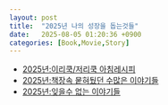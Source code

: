 ```yaml
---
layout: post
title:  "2025년 나의 성장을 돕는것들"
date:   2025-08-05 01:20:36 +0900
categories: [Book,Movie,Story]
---
```


- [2025년:이리쿡/저리쿡 아침레시피](http://localhost:4000/wiki/memo/2025-09-06-cook.html)
- [2025년:책장속 뭍혀뒀던 수많은 이야기들](https://hslee77.github.io/wiki/memo/2025-08-16-book.html)
- [2025년:잊을수 없는 이야기들](https://hslee77.github.io/wiki/memo/2025-08-17-insight.html)